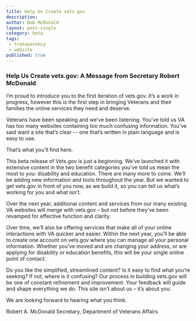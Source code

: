 ```yaml
---
title: Help Us Create vets.gov
description:
author: Bob McDonald
layout: post-single
category: beta
tags:
 - transparency
 - website
published: true
---
```


### Help Us Create vets.gov: A Message from Secretary Robert McDonald

I’m proud to introduce you to the first iteration of vets.gov.  It’s a work in progress, however this is the first step in bringing Veterans and their families the online services they need and deserve. 

<!--more-->

Veterans have been speaking and we’ve been listening. You’ve told us VA has too many websites containing too much confusing information.  You’ve said want a site that’s clear  -- one that’s written in plain language and is easy to use.
 
That’s what you’ll find here.
 
This beta release of Vets.gov is just a beginning. We’ve launched it with extensive content in the two benefit categories you’ve told us mean the most to you: disability and education. There are many more to come. We’ll be adding new information and tools throughout the year.  But we wanted to get vets.gov in front of you now, as we build it, so you can tell us what’s working for you and what isn’t.
 
Over the next year, additional content and services from our many existing VA websites will merge with vets.gov – but not before they’ve been revamped for effective function and clarity.
 
Over time, we’ll also be offering services that make all of your online interactions with VA quicker and easier.  Within the next year, you’ll be able to create one account on vets.gov where you can manage all your personal information. Whether you’ve moved and are changing your address, or are applying for disability or education benefits, this will be your single online point of contact. 
 
Do you like the simplified, streamlined content? Is it easy to find what you’re seeking? If not, where is it confusing? Our process in building vets.gov will be one of constant refinement and improvement.  Your feedback will guide and shape everything we do.  This site isn’t about us – it’s about you. 
 
We are looking forward to hearing what you think. 
 
Robert A. McDonald
Secretary, Department of Veterans Affairs


